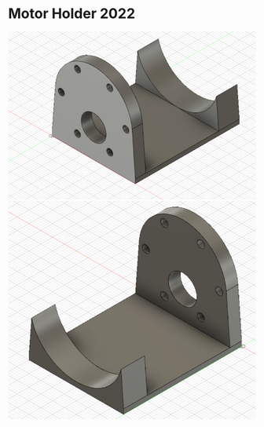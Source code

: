 # Motor Holder 2022

![Alt text](https://raw.githubusercontent.com/vovingyd/CAD/main/Motor%20Holder%202022/Motor%20Holder%201.PNG "a title")
![Alt text](https://raw.githubusercontent.com/vovingyd/CAD/main/Motor%20Holder%202022/Motor%20Holder%202.PNG "a title")
